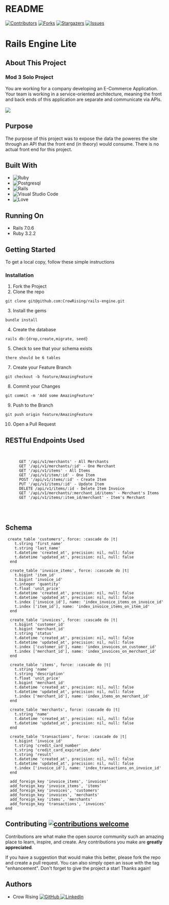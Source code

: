 # README

[![Contributors](https://img.shields.io/github/contributors/CrowRising/rails-engine.svg)](https://github.com/CrowRising/rails-engine/graphs/contributors)
[![Forks](https://img.shields.io/github/forks/CrowRising/rails-enginesvg)](https://github.com/CrowRising/rails-engine/forks)
[![Stargazers](https://img.shields.io/github/stars/CrowRising/rails-engine.svg)](https://githuB.com/CrowRising/rails-engine/stargazers)
[![Issues](https://img.shields.io/github/issues/CrowRising/rails-engine.svg)](https://github.com/CrowRising/rails-engine/issues)

# Rails Engine Lite

## About This Project
### Mod 3 Solo Project
You are working for a company developing an E-Commerce Application. Your team is working in a service-oriented architecture, meaning the front and back ends of this application are separate and communicate via APIs.
<br><br>
<img src= "https://imatrix.com/wp-content/uploads/sites/12/2021/03/ecommerce-1024x536.jpg">
                    
## Purpose

The purpose of this project was to expose the data the poweres the site through an API that the front end (in theory) would consume. There is no actual front end for this project.

## Built With
* ![Ruby](https://img.shields.io/badge/ruby-%23CC342D.svg?style=for-the-badge&logo=ruby&logoColor=white)
* ![Postgresql](https://img.shields.io/badge/PostgreSQL-316192?style=for-the-badge&logo=postgresql&logoColor=white)
* ![Rails](https://img.shields.io/badge/rails-%23CC0000.svg?style=for-the-badge&logo=ruby-on-rails&logoColor=white)
* ![Visual Studio Code](https://img.shields.io/badge/Visual%20Studio%20Code-0078d7.svg?style=for-the-badge&logo=visual-studio-code&logoColor=white)
* ![Love](https://ForTheBadge.com/images/badges/built-with-love.svg)


## Running On
  - Rails 7.0.6
  - Ruby 3.2.2

## <b>Getting Started</b>

To get a local copy, follow these simple instructions

### <b>Installation</b>

1. Fork the Project
2. Clone the repo 
``` 
git clone git@github.com:CrowRising/rails-engine.git 
```
3. Install the gems
```
bundle install
```
4. Create the database
```
rails db:{drop,create,migrate, seed}
```
5. Check to see that your schema exists
```
there should be 6 tables
```
7. Create your Feature Branch 
```
git checkout -b feature/AmazingFeature
```
8. Commit your Changes 
```
git commit -m 'Add some AmazingFeature' 
```
9. Push to the Branch 
```
git push origin feature/AmazingFeature
```
10. Open a Pull Request

## RESTful Endpoints Used

<div style="overflow: auto; height: 200px;">
  <pre>
    <code>
      GET '/api/v1/merchants' - All Merchants
      GET '/api/v1/merchants/:id' - One Merchant
      GET '/api/v1/items' - All Items
      GET '/api/v1/item/:id' - One Item
      POST '/api/v1/items/:id' - Create Item
      PUT '/api/v1/items/:id' - Update Item
      DELETE /api/v1/items/:id - Delete Item Invoice
      GET '/api/v1/merchants/:merchant_id/items' - Merchant's Items
      GET '/api/v1/items/:item_id/merchant' - Item's Merchant
    </code>
  </pre>
</div>


## Schema
```
 create_table 'customers', force: :cascade do |t|
    t.string 'first_name'
    t.string 'last_name'
    t.datetime 'created_at', precision: nil, null: false
    t.datetime 'updated_at', precision: nil, null: false
  end

  create_table 'invoice_items', force: :cascade do |t|
    t.bigint 'item_id'
    t.bigint 'invoice_id'
    t.integer 'quantity'
    t.float 'unit_price'
    t.datetime 'created_at', precision: nil, null: false
    t.datetime 'updated_at', precision: nil, null: false
    t.index ['invoice_id'], name: 'index_invoice_items_on_invoice_id'
    t.index ['item_id'], name: 'index_invoice_items_on_item_id'
  end

  create_table 'invoices', force: :cascade do |t|
    t.bigint 'customer_id'
    t.bigint 'merchant_id'
    t.string 'status'
    t.datetime 'created_at', precision: nil, null: false
    t.datetime 'updated_at', precision: nil, null: false
    t.index ['customer_id'], name: 'index_invoices_on_customer_id'
    t.index ['merchant_id'], name: 'index_invoices_on_merchant_id'
  end

  create_table 'items', force: :cascade do |t|
    t.string 'name'
    t.string 'description'
    t.float 'unit_price'
    t.bigint 'merchant_id'
    t.datetime 'created_at', precision: nil, null: false
    t.datetime 'updated_at', precision: nil, null: false
    t.index ['merchant_id'], name: 'index_items_on_merchant_id'
  end

  create_table 'merchants', force: :cascade do |t|
    t.string 'name'
    t.datetime 'created_at', precision: nil, null: false
    t.datetime 'updated_at', precision: nil, null: false
  end

  create_table 'transactions', force: :cascade do |t|
    t.bigint 'invoice_id'
    t.string 'credit_card_number'
    t.string 'credit_card_expiration_date'
    t.string 'result'
    t.datetime 'created_at', precision: nil, null: false
    t.datetime 'updated_at', precision: nil, null: false
    t.index ['invoice_id'], name: 'index_transactions_on_invoice_id'
  end

  add_foreign_key 'invoice_items', 'invoices'
  add_foreign_key 'invoice_items', 'items'
  add_foreign_key 'invoices', 'customers'
  add_foreign_key 'invoices', 'merchants'
  add_foreign_key 'items', 'merchants'
  add_foreign_key 'transactions', 'invoices'
end
```

## Contributing  [![contributions welcome](https://img.shields.io/badge/contributions-welcome-brightgreen.svg?style=flat)](https://github.com/CrowRising/rails-engine/blob/main/spec/requests/api/v1/search_all_item_request_spec.rb)
Contributions are what make the open source community such an amazing place to learn, inspire, and create. Any contributions you make are **greatly appreciated**.

If you have a suggestion that would make this better, please fork the repo and create a pull request. You can also simply open an issue with the tag "enhancement".
Don't forget to give the project a star! Thanks again!


## Authors

- Crow Rising [![GitHub](https://img.shields.io/badge/GitHub-100000?style=for-the-badge&logo=github&logoColor=white) ](https://github.com/CrowRising) [![LinkedIn](https://img.shields.io/badge/LinkedIn-0077B5?style=for-the-badge&logo=linkedin&logoColor=white) ](https://www.linkedin.com/in/crowrising/)


